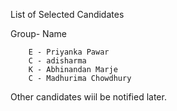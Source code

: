 
List of Selected Candidates


Group- Name

        E - Priyanka Pawar  
        C - adisharma 
        K - Abhinandan Marje
        C - Madhurima Chowdhury
        
        
Other candidates wiil be notified later.
